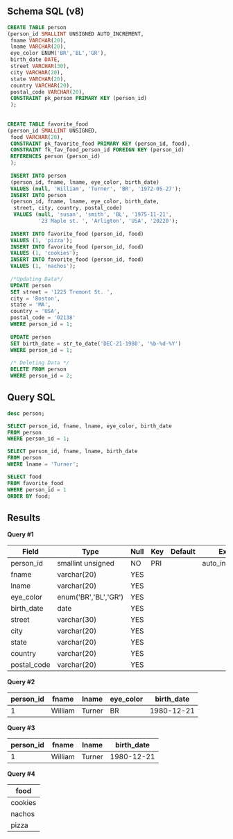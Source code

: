 ## Schema SQL (v8)
```sql
CREATE TABLE person
(person_id SMALLINT UNSIGNED AUTO_INCREMENT,
 fname VARCHAR(20),
 lname VARCHAR(20),
 eye_color ENUM('BR','BL','GR'),
 birth_date DATE,
 street VARCHAR(30),
 city VARCHAR(20),
 state VARCHAR(20),
 country VARCHAR(20),
 postal_code VARCHAR(20),
 CONSTRAINT pk_person PRIMARY KEY (person_id)
 );
 
 
CREATE TABLE favorite_food
(person_id SMALLINT UNSIGNED,
 food VARCHAR(20),
 CONSTRAINT pk_favorite_food PRIMARY KEY (person_id, food),
 CONSTRAINT fk_fav_food_person_id FOREIGN KEY (person_id)
 REFERENCES person (person_id)
 );
 
 INSERT INTO person
 (person_id, fname, lname, eye_color, birth_date)
 VALUES (null, 'William', 'Turner', 'BR', '1972-05-27');
 INSERT INTO person
 (person_id, fname, lname, eye_color, birth_date,
  street, city, country, postal_code)
  VALUES (null, 'susan', 'smith', 'BL', '1975-11-21',
          '23 Maple st. ', 'Arligton', 'USA', '20220');
          
 INSERT INTO favorite_food (person_id, food)
 VALUES (1, 'pizza');
 INSERT INTO favorite_food (person_id, food)
 VALUES (1, 'cookies');
 INSERT INTO favorite_food (person_id, food)
 VALUES (1, 'nachos');
 
 /*Updating Data*/
 UPDATE person
 SET street = '1225 Tremont St. ',
 city = 'Boston',
 state = 'MA',
 country = 'USA',
 postal_code = '02138'
 WHERE person_id = 1;
 
 UPDATE person
 SET birth_date = str_to_date('DEC-21-1980', '%b-%d-%Y')
 WHERE person_id = 1;
 
 /* Deleting Data */
 DELETE FROM person
 WHERE person_id = 2;
```
 ## Query SQL
 ```sql
desc person;

SELECT person_id, fname, lname, eye_color, birth_date
 FROM person
 WHERE person_id = 1;
 
 SELECT person_id, fname, lname, birth_date
 FROM person
 WHERE lname = 'Turner';
 
 SELECT food
 FROM favorite_food
 WHERE person_id = 1
 ORDER BY food;
```
## Results


**Query #1**

| Field       | Type                 | Null | Key | Default | Extra          |
| ----------- | -------------------- | ---- | --- | ------- | -------------- |
| person_id   | smallint unsigned    | NO   | PRI |         | auto_increment |
| fname       | varchar(20)          | YES  |     |         |                |
| lname       | varchar(20)          | YES  |     |         |                |
| eye_color   | enum('BR','BL','GR') | YES  |     |         |                |
| birth_date  | date                 | YES  |     |         |                |
| street      | varchar(30)          | YES  |     |         |                |
| city        | varchar(20)          | YES  |     |         |                |
| state       | varchar(20)          | YES  |     |         |                |
| country     | varchar(20)          | YES  |     |         |                |
| postal_code | varchar(20)          | YES  |     |         |                |

**Query #2**

| person_id | fname   | lname  | eye_color | birth_date |
| --------- | ------- | ------ | --------- | ---------- |
| 1         | William | Turner | BR        | 1980-12-21 |

**Query #3**

| person_id | fname   | lname  | birth_date |
| --------- | ------- | ------ | ---------- |
| 1         | William | Turner | 1980-12-21 |

**Query #4**

| food    |
| ------- |
| cookies |
| nachos  |
| pizza   |

 
 
 
